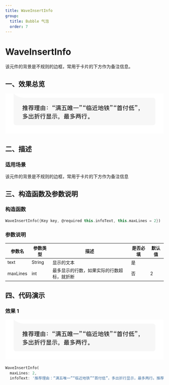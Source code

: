 ```yaml
---
title: WaveInsertInfo
group:
  title: Bubble 气泡
  order: 7
---
```


# WaveInsertInfo

该元件的背景是不规则的边框，常用于卡片的下方作为备注信息。

## 一、效果总览

<img src="./img/insert_info.png" style="zoom:50%;" />

## 二、描述

### 适用场景

该元件的背景是不规则的边框，常用于卡片的下方作为备注信息

## 三、构造函数及参数说明

### 构造函数

```dart
WaveInsertInfo({Key key, @required this.infoText, this.maxLines = 2}) : super(key: key);
```

### 参数说明

| **参数名** | **参数类型** | **描述**                                   | **是否必填** | **默认值** |
| ---------- | ------------ | ------------------------------------------ | ------------ | ---------- |
| text       | String       | 显示的文本                                 | 是           |            |
| maxLines   | int          | 最多显示的行数，如果实际的行数超标，就折断 | 否           | 2          |

## 四、代码演示

### 效果 1

<img src="./img/insert_info.png" style="zoom:50%;" />

```dart
WaveInsertInfo(
  maxLines: 2,
  infoText: '推荐理由：“满五唯一”“临近地铁”“首付低”，多出折行显示，最多两行。推荐理由：“满五唯一”“临近地铁”“首付低”，多出折行显示，最多两行。')
```
